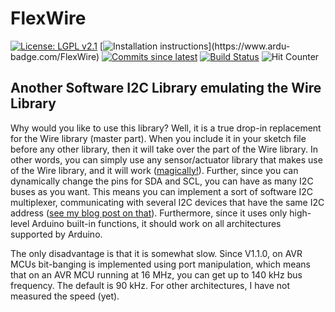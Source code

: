 # FlexWire

[![License: LGPL v2.1](https://img.shields.io/badge/License-LGPLv2.1-blue.svg)](https://www.gnu.org/licenses/lgpl-2.1)
[![Installation instructions](https://www.ardu-badge.com/badge/FlexWire.svg?)](https://www.ardu-badge.com/FlexWire)
[![Commits since latest](https://img.shields.io/github/commits-since/felias-fogg/FlexWire/latest)](https://github.com/felias-fogg/FlexWire/commits/main)
[![Build Status](https://github.com/felias-fogg/FlexWire/workflows/LibraryBuild/badge.svg)](https://github.com/felias-fogg/FlexWire/actions)
![Hit Counter](https://visitor-badge.laobi.icu/badge?page_id=felias-fogg.FlexWire)

## Another Software I2C Library emulating the Wire Library

Why would you like to use this library? Well, it is a true drop-in replacement for the Wire library (master part). When you include it in your sketch file before any other library, then it will take over the part of the Wire library. In other words, you can simply use any sensor/actuator library that makes use of the Wire library, and it will work ([magically!](https://arduino-craft-corner.de/index.php/2023/11/29/replacing-the-wire-library-sometimes/)). Further, since you can dynamically change the pins for SDA and SCL, you can have as many I2C buses as you want. This means you can implement a sort of software I2C multiplexer, communicating with several I2C devices that have the same I2C address ([see my blog post on that](https://arduino-craft-corner.de/index.php/2023/12/14/software-i2c-multiplexer/)). Furthermore, since it uses only high-level Arduino built-in functions, it should work on all architectures supported by Arduino.

The only disadvantage is that it is somewhat slow. Since V1.1.0, on AVR MCUs bit-banging is implemented using port manipulation, which means that on an AVR MCU running at 16 MHz, you can get up to 140 kHz bus frequency. The default is 90 kHz. For other architectures, I have not measured the speed (yet).
